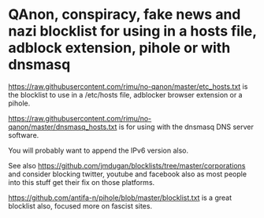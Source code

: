 # QAnon, conspiracy, fake news and nazi blocklist for using in a hosts file, adblock extension, pihole or with dnsmasq


https://raw.githubusercontent.com/rimu/no-qanon/master/etc_hosts.txt is the blocklist to use in a /etc/hosts file, adblocker browser extension or a pihole.

https://raw.githubusercontent.com/rimu/no-qanon/master/dnsmasq_hosts.txt is for using with the dnsmasq DNS server software.

You will probably want to append the IPv6 version also.



See also https://github.com/jmdugan/blocklists/tree/master/corporations and consider blocking twitter, youtube and facebook also as most people into this stuff get their fix on those platforms.

https://github.com/antifa-n/pihole/blob/master/blocklist.txt is a great blocklist also, focused more on fascist sites.

